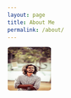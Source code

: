 ```yaml
---
layout: page
title: About Me
permalink: /about/
---
```

<!-- ![my image](/images/deep.jpg) -->
<img align="left" width="100" height="100" src="/images/deep.jpg">
